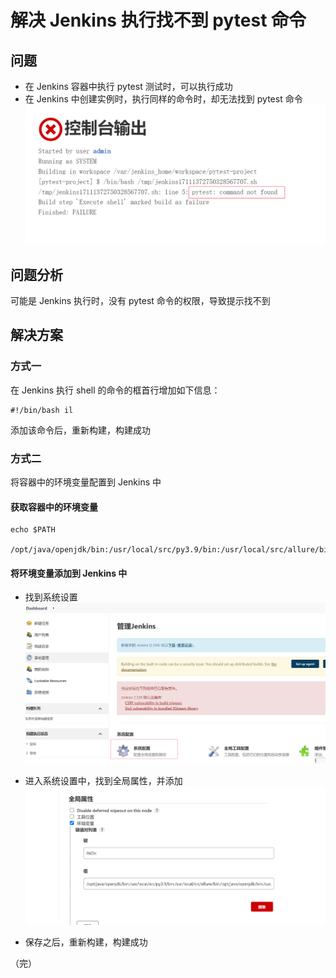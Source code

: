 # 解决 Jenkins 执行找不到 pytest 命令

## 问题

+ 在 Jenkins 容器中执行 pytest 测试时，可以执行成功
+ 在 Jenkins 中创建实例时，执行同样的命令时，却无法找到 pytest 命令
![jenkins](./images/jenkins5.png)

## 问题分析

可能是 Jenkins 执行时，没有 pytest 命令的权限，导致提示找不到

## 解决方案

### 方式一

在 Jenkins 执行 shell 的命令的框首行增加如下信息：
```shell script
#!/bin/bash il
```
添加该命令后，重新构建，构建成功

### 方式二

将容器中的环境变量配置到 Jenkins 中

#### 获取容器中的环境变量

```shell script
echo $PATH

/opt/java/openjdk/bin:/usr/local/src/py3.9/bin:/usr/local/src/allure/bin:/opt/java/openjdk/bin:/usr/local/sbin:/usr/local/bin:/usr/sbin:/usr/bin:/sbin:/bin

```

#### 将环境变量添加到 Jenkins 中

+ 找到系统设置
![jenkins](./images/jenkins6.png)

+ 进入系统设置中，找到全局属性，并添加
![jenkins](./images/jenkins7.png)

+ 保存之后，重新构建，构建成功

（完）
